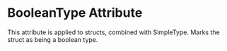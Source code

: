 <div id="booleantype-attribute" class="section level1">

BooleanType Attribute
=====================

This attribute is applied to structs, combined with SimpleType. Marks
the struct as being a boolean type.

</div>
